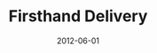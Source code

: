 ---
title: "Firsthand Delivery"
type: "Interaction"
description: "Designing an on-demand retail delivery service."
date: "2012-06-01"
thumbnail: "ases-home-tile.jpg"

name: "firsthand"

---